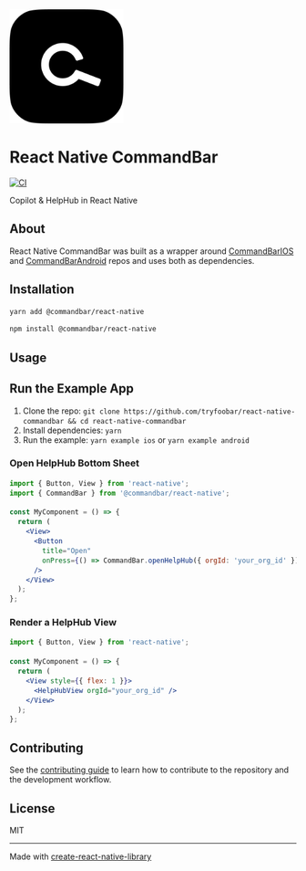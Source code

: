 <img src="docs/img/CommandBar.png" alt="CommandBar Logo" width="200" height="200">

# React Native CommandBar

[![CI](https://github.com/tryfoobar/react-native-commandbar/actions/workflows/ci.yml/badge.svg)](https://github.com/tryfoobar/react-native-commandbar/actions/workflows/ci.yml)

Copilot & HelpHub in React Native

## About

React Native CommandBar was built as a wrapper around [CommandBarIOS](https://github.com/tryfoobar/CommandBarIOS) and [CommandBarAndroid](https://github.com/tryfoobar/CommandBarAndroid) repos and uses both as dependencies.

## Installation

```sh
yarn add @commandbar/react-native
```

```sh
npm install @commandbar/react-native
```

## Usage

## Run the Example App

1. Clone the repo: `git clone https://github.com/tryfoobar/react-native-commandbar && cd react-native-commandbar`
2. Install dependencies: `yarn`
3. Run the example: `yarn example ios` or `yarn example android`

### Open HelpHub Bottom Sheet

```jsx
import { Button, View } from 'react-native';
import { CommandBar } from '@commandbar/react-native';

const MyComponent = () => {
  return (
    <View>
      <Button
        title="Open"
        onPress={() => CommandBar.openHelpHub({ orgId: 'your_org_id' })}
      />
    </View>
  );
};
```

### Render a HelpHub View

```jsx
import { Button, View } from 'react-native';

const MyComponent = () => {
  return (
    <View style={{ flex: 1 }}>
      <HelpHubView orgId="your_org_id" />
    </View>
  );
};
```

## Contributing

See the [contributing guide](CONTRIBUTING.md) to learn how to contribute to the repository and the development workflow.

## License

MIT

---

Made with [create-react-native-library](https://github.com/callstack/react-native-builder-bob)
